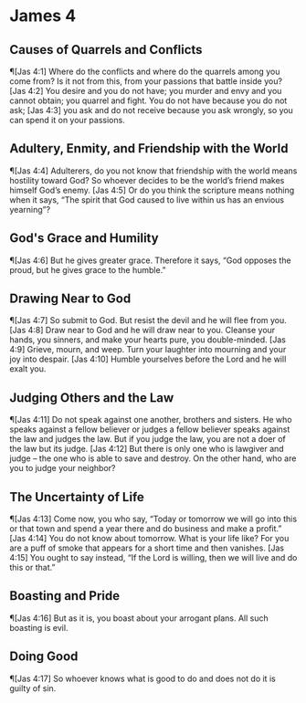 # James 4

## Causes of Quarrels and Conflicts
¶[Jas 4:1] Where do the conflicts and where do the quarrels among you come from? Is it not from this, from your passions that battle inside you?
[Jas 4:2] You desire and you do not have; you murder and envy and you cannot obtain; you quarrel and fight. You do not have because you do not ask;
[Jas 4:3] you ask and do not receive because you ask wrongly, so you can spend it on your passions.

## Adultery, Enmity, and Friendship with the World
¶[Jas 4:4] Adulterers, do you not know that friendship with the world means hostility toward God? So whoever decides to be the world’s friend makes himself God’s enemy.
[Jas 4:5] Or do you think the scripture means nothing when it says, “The spirit that God caused to live within us has an envious yearning”?

## God's Grace and Humility
¶[Jas 4:6] But he gives greater grace. Therefore it says, “God opposes the proud, but he gives grace to the humble.”

## Drawing Near to God
¶[Jas 4:7] So submit to God. But resist the devil and he will flee from you.
[Jas 4:8] Draw near to God and he will draw near to you. Cleanse your hands, you sinners, and make your hearts pure, you double-minded.
[Jas 4:9] Grieve, mourn, and weep. Turn your laughter into mourning and your joy into despair.
[Jas 4:10] Humble yourselves before the Lord and he will exalt you.

## Judging Others and the Law
¶[Jas 4:11] Do not speak against one another, brothers and sisters. He who speaks against a fellow believer or judges a fellow believer speaks against the law and judges the law. But if you judge the law, you are not a doer of the law but its judge.
[Jas 4:12] But there is only one who is lawgiver and judge – the one who is able to save and destroy. On the other hand, who are you to judge your neighbor?

## The Uncertainty of Life
¶[Jas 4:13] Come now, you who say, “Today or tomorrow we will go into this or that town and spend a year there and do business and make a profit.”
[Jas 4:14] You do not know about tomorrow. What is your life like? For you are a puff of smoke that appears for a short time and then vanishes.
[Jas 4:15] You ought to say instead, “If the Lord is willing, then we will live and do this or that.”

## Boasting and Pride
¶[Jas 4:16] But as it is, you boast about your arrogant plans. All such boasting is evil.

## Doing Good
¶[Jas 4:17] So whoever knows what is good to do and does not do it is guilty of sin.

